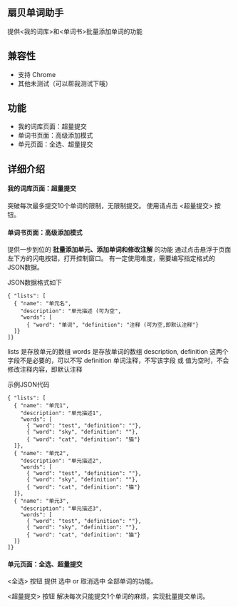 ## 扇贝单词助手
提供<我的词库>和<单词书>批量添加单词的功能

## 兼容性
- 支持 Chrome
- 其他未测试（可以帮我测试下哦）

## 功能
- 我的词库页面：超量提交
- 单词书页面：高级添加模式
- 单元页面：全选、超量提交

## 详细介绍

#### 我的词库页面：超量提交
突破每次最多提交10个单词的限制，无限制提交。
使用请点击 <超量提交> 按钮。

#### 单词书页面：高级添加模式
提供一步到位的 **批量添加单元、添加单词和修改注解** 的功能
通过点击悬浮于页面左下方的闪电按钮，打开控制窗口。
有一定使用难度，需要编写指定格式的JSON数据。

JSON数据格式如下
```
{ "lists": [
  { "name": "单元名",
    "description": "单元描述 (可为空",
    "words": [
      { "word": "单词", "definition": "注释 (可为空,即默认注释"}
  ]}
]}
```
lists 是存放单元的数组
words 是存放单词的数组
description, definition 这两个字段不是必要的，可以不写
definition 单词注释，不写该字段 或 值为空时，不会修改注释内容，即默认注释

示例JSON代码
```
{ "lists": [
  { "name": "单元1",
    "description": "单元描述1",
    "words": [
      { "word": "test", "definition": ""},
      { "word": "sky", "definition": ""},
      { "word": "cat", "definition": "猫"}
  ]},
  { "name": "单元2",
    "description": "单元描述2",
    "words": [
      { "word": "test", "definition": ""},
      { "word": "sky", "definition": ""},
      { "word": "cat", "definition": "猫"}
  ]},
  { "name": "单元3",
    "description": "单元描述3",
    "words": [
      { "word": "test", "definition": ""},
      { "word": "sky", "definition": ""},
      { "word": "cat", "definition": "猫"}
  ]}
]}
```

#### 单元页面：全选、超量提交
<全选> 按钮
提供 选中 or 取消选中 全部单词的功能。

 <超量提交> 按钮
解决每次只能提交1个单词的麻烦，实现批量提交单词。
